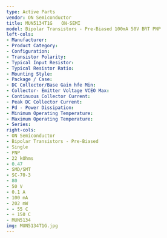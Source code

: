 ```yaml
---
type: Active Parts
vendor: ON Semiconductor
title: MUN5134T1G　　ON-SEMI
model: Bipolar Transistors - Pre-Biased 100mA 50V BRT PNP
left-cols: 
- Manufacturer:
- Product Category:
- Configuration:
- Transistor Polarity:
- Typical Input Resistor:
- Typical Resistor Ratio:
- Mounting Style:
- Package / Case:
- DC Collector/Base Gain hfe Min:
- Collector- Emitter Voltage VCEO Max:
- Continuous Collector Current:
- Peak DC Collector Current:
- Pd - Power Dissipation:
- Minimum Operating Temperature:
- Maximum Operating Temperature:
- Series:
right-cols: 
- ON Semiconductor
- Bipolar Transistors - Pre-Biased
- Single
- PNP
- 22 kOhms
- 0.47
- SMD/SMT
- SC-70-3
- 80
- 50 V
- 0.1 A
- 100 mA
- 202 mW
- - 55 C
- + 150 C
- MUN5134
img: MUN5134T1G.jpg
---
```

